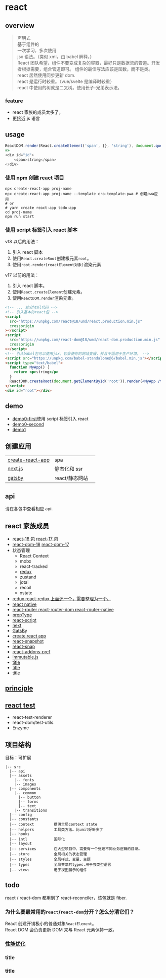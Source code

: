 # react

## overview

> 声明式  
> 基于组件的  
> 一次学习，多次使用  
> jsx 语法。（类似 xml，由 babel 解释。）  
> React 团队希望，组件不要变成复杂的容器，最好只是数据流的管道。开发者根据需要，组合管道即可。 组件的最佳写法应该是函数，而不是类。
> react 居然使用同步更新 dom.  
> react 是运行时较重。（vue/svelte 是编译时较重）  
> react 中使用的树就是二叉树。使用长子-兄弟表示法。

### feature

- react 家族的成员太多了。
- 更接近 js 语言

## usage

```js
ReactDOM.render(React.createElement('span', {}, 'string'), document.querySelector('#id'))
=>
<div id="id">
    <span>string</span>
</div>
```

### 使用 npm 创建 react 项目

```shell
npx create-react-app proj-name
npx create-react-app proj-name --template cra-template-pwa # 创建pwa应用
# or
# yarn create react-app todo-app
cd proj-name
npm run start
```

### 使用 script 标签引入 react 脚本

v18 以后的用法：

1. 引入 react 脚本
2. 使用`React.createRoot`创建根元素`root`。
3. 使用`root.render(reactElement对象)`渲染元素

v17 以前的用法：

1. 引入 react 脚本。
2. 使用`React.createElement`创建元素。
3. 使用`ReactDOM.render`渲染元素。

```html
<!-- ... 其它html代码 -->
<!-- 引入基本的react包 -->
<script
  src="https://unpkg.com/react@18/umd/react.production.min.js"
  crossorigin
></script>
<script
  src="https://unpkg.com/react-dom@18/umd/react-dom.production.min.js"
  crossorigin
></script>
<!-- 引入babel包可以使用jsx。它会使你的网站变慢，并且不适用于生产环境。 -->
<script src="https://unpkg.com/babel-standalone@6/babel.min.js"></script>
<script type="text/babel">
  function MyApp() {
    return <p>string</p>
  }
  ReactDOM.createRoot(document.getElementById('root')).render(<MyApp />)
</script>
<div id="root"></div>
```

## demo

- [demo0-first](/react/demo0/first.html)使用 script 标签引入 react
- [demo0-second](/react/demo0/second.html)
- [demo1]()

## 创建应用

|                                                          |                |     |
| -------------------------------------------------------- | -------------- | --- |
| [create-react-app](/framework/react/createReactApp.html) | spa            |     |
| [next.js](/framework/react/next/index.html)              | 静态化和 ssr   |     |
| [gatsby](/framework/react/gatsby/index.html)             | react/静态网站 |     |

## api

请在各包中查看相应 api.

## react 家族成员

- [react-18 包](/framework/react/react-18/index.html) [react-17 包](/framework/react/react-17/index.html)
- [react-dom-18](/framework/react/react-dom-18/index.html) [react-dom-17](/framework/react/react-dom-17/index.html)
- 状态管理
  - React Context
  - mobx
  - react-tracked
  - [redux](/jsPackages/redux.html)
  - zustand
  - jotai
  - recoil
  - xstate
- [redux react-redux 上面还一个，需要整理为一个。](/framework/react/redux/index.html)
- [react native](/framework/react/reactNative.html)
- [react-router react-router-dom react-router-native](/framework/react/router.html)
- [propType](/framework/react/propType.html)
- [react-script](/framework/react/react-script.html)
- [next](/framework/react/next/index.html)
- [GatsBy](/framework/react/gateby/index.html)
- [create react app](/framework/react/createReactApp.html)
- [react-snapshot](/framework/react/reactSnapshot.html)
- [react-snap](/framework/react/reactSnap.html)
- [react-addons-pref](/framework/react/react-addons-pref.html)
- [immutable.js](/framework/react/immutable/index.html)
- [title](/framework/react/title.html)
- [title](/framework/react/title.html)
- [title](/framework/react/title.html)

## [principle](/framework/react/principle/index.html)

## [react test](/framework/react/test/index.html)

- react-test-renderer
- react-dom/test-utils
- Enzyme

## 项目结构

目标：可扩展

```
|-- src
  |-- api
  |-- assets
    |-- fonts
    |-- images
  |-- components
    |-- common
      |-- button
      |-- forms
      |-- text
    |-- transitions
  |-- config
  |-- constants
  |-- context         提供全局context state
  |-- helpers         工具类方法。比unit好听多了
  |-- hooks
  |-- intl            国际化
  |-- layout
  |-- services        在大型项目中，需要有一个处理不同业务逻辑的目录。
  |-- store           全局相关的状态管理
  |-- styles          全局样式、变量、主题
  |-- types           全局共享的types.用于强类型语言
  |-- views           用于视图展示的组件
```

## todo

react / react-dom 都用到了 react-reconciler，该包就是 fiber.

### 为什么要最常用的`react`/`react-dom`分开？怎么分清它们？

React 创建开销极小的普通对象`ReactElement`。  
React DOM 会负责更新 DOM 来与 React 元素保持一致。

### [性能优化](/optimizing/index.html)

### title

### title
